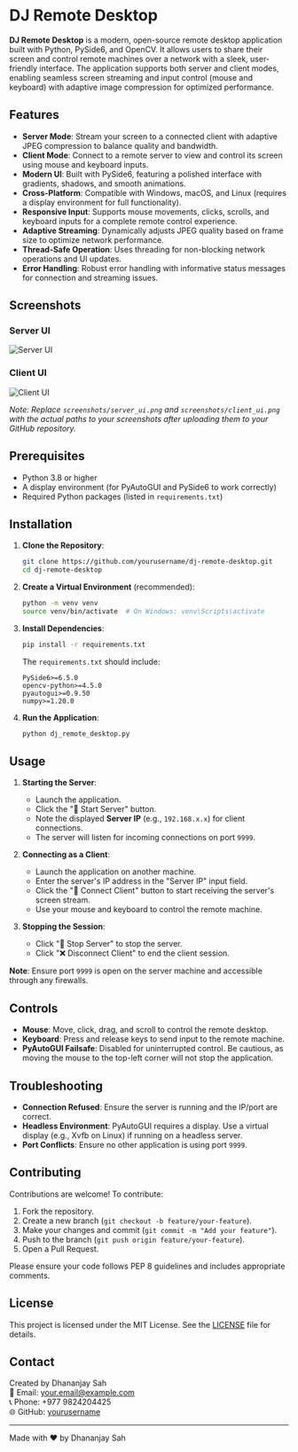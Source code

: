 # DJ Remote Desktop

**DJ Remote Desktop** is a modern, open-source remote desktop application built with Python, PySide6, and OpenCV. It allows users to share their screen and control remote machines over a network with a sleek, user-friendly interface. The application supports both server and client modes, enabling seamless screen streaming and input control (mouse and keyboard) with adaptive image compression for optimized performance.

## Features

- **Server Mode**: Stream your screen to a connected client with adaptive JPEG compression to balance quality and bandwidth.
- **Client Mode**: Connect to a remote server to view and control its screen using mouse and keyboard inputs.
- **Modern UI**: Built with PySide6, featuring a polished interface with gradients, shadows, and smooth animations.
- **Cross-Platform**: Compatible with Windows, macOS, and Linux (requires a display environment for full functionality).
- **Responsive Input**: Supports mouse movements, clicks, scrolls, and keyboard inputs for a complete remote control experience.
- **Adaptive Streaming**: Dynamically adjusts JPEG quality based on frame size to optimize network performance.
- **Thread-Safe Operation**: Uses threading for non-blocking network operations and UI updates.
- **Error Handling**: Robust error handling with informative status messages for connection and streaming issues.

## Screenshots

### Server UI
![Server UI](screenshots/server_ui.png)

### Client UI
![Client UI](screenshots/client_ui.png)

*Note: Replace `screenshots/server_ui.png` and `screenshots/client_ui.png` with the actual paths to your screenshots after uploading them to your GitHub repository.*

## Prerequisites

- Python 3.8 or higher
- A display environment (for PyAutoGUI and PySide6 to work correctly)
- Required Python packages (listed in `requirements.txt`)

## Installation

1. **Clone the Repository**:
   ```bash
   git clone https://github.com/yourusername/dj-remote-desktop.git
   cd dj-remote-desktop
   ```

2. **Create a Virtual Environment** (recommended):
   ```bash
   python -m venv venv
   source venv/bin/activate  # On Windows: venv\Scripts\activate
   ```

3. **Install Dependencies**:
   ```bash
   pip install -r requirements.txt
   ```

   The `requirements.txt` should include:
   ```
   PySide6>=6.5.0
   opencv-python>=4.5.0
   pyautogui>=0.9.50
   numpy>=1.20.0
   ```

4. **Run the Application**:
   ```bash
   python dj_remote_desktop.py
   ```

## Usage

1. **Starting the Server**:
   - Launch the application.
   - Click the "🚀 Start Server" button.
   - Note the displayed **Server IP** (e.g., `192.168.x.x`) for client connections.
   - The server will listen for incoming connections on port `9999`.

2. **Connecting as a Client**:
   - Launch the application on another machine.
   - Enter the server's IP address in the "Server IP" input field.
   - Click the "🔌 Connect Client" button to start receiving the server's screen stream.
   - Use your mouse and keyboard to control the remote machine.

3. **Stopping the Session**:
   - Click "🛑 Stop Server" to stop the server.
   - Click "❌ Disconnect Client" to end the client session.

**Note**: Ensure port `9999` is open on the server machine and accessible through any firewalls.

## Controls

- **Mouse**: Move, click, drag, and scroll to control the remote desktop.
- **Keyboard**: Press and release keys to send input to the remote machine.
- **PyAutoGUI Failsafe**: Disabled for uninterrupted control. Be cautious, as moving the mouse to the top-left corner will not stop the application.

## Troubleshooting

- **Connection Refused**: Ensure the server is running and the IP/port are correct.
- **Headless Environment**: PyAutoGUI requires a display. Use a virtual display (e.g., Xvfb on Linux) if running on a headless server.
- **Port Conflicts**: Ensure no other application is using port `9999`.

## Contributing

Contributions are welcome! To contribute:

1. Fork the repository.
2. Create a new branch (`git checkout -b feature/your-feature`).
3. Make your changes and commit (`git commit -m "Add your feature"`).
4. Push to the branch (`git push origin feature/your-feature`).
5. Open a Pull Request.

Please ensure your code follows PEP 8 guidelines and includes appropriate comments.

## License

This project is licensed under the MIT License. See the [LICENSE](LICENSE) file for details.

## Contact

Created by Dhananjay Sah  
📧 Email: [your.email@example.com](mailto:your.email@example.com)  
📞 Phone: +977 9824204425  
🌐 GitHub: [yourusername](https://github.com/yourusername)

---

Made with ❤️ by Dhananjay Sah
